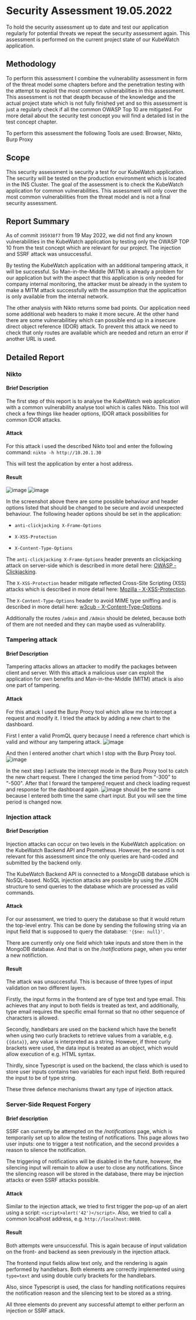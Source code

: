 # Security Assessment 19.05.2022

To hold the security assessment up to date and test our application
regularly for potential threats we repeat the security assessment again.
This assessment is performed on the current project state of our
KubeWatch application.

## Methodology

To perform this assessment I combine the vulnerability assessment in
form of the threat model some chapters before and the penetration
testing with the attempt to exploit the most common vulnerabilities in
this assessment. This assessment is not that deapth because of the
knowledge and the actual project state which is not fully finished yet
and so this assessment is just a regularly check if all the common OWASP
Top 10 are mitigated. For more detail about the security test concept
you will find a detailed list in the test concept chapter.

To perform this assessment the following Tools are used: Browser, Nikto,
Burp Proxy

## Scope

This security assessment is security a test for our KubeWatch
application. The security will be tested on the production environment
which is located in the INS Cluster. The goal of the assessment is to
check the KubeWatch application for common vulnerabilities. This
assessment will only cover the most common vulnerabilities from the
threat model and is not a final security assessment.

## Report Summary

As of commit `395938f7` from 19 May 2022, we did not find any known
vulnerabilities in the KubeWatch application by testing only the OWASP
TOP 10 from the test concept which are relevant for our project. The
injection and SSRF attack was unsuccessful.

By testing the KubeWatch application with an additional tampering
attack, it will be successful. So Man-in-the-Middle (MITM) is already a
problem for our application but with the aspect that this application is
only needed for company internal monitoring, the attacker must be
already in the system to make a MITM attack successfully with the
assumption that the applicattion is only available from the internal
network.

The other analysis with Nikto returns some bad points. Our application
need some additional web headers to make it more secure. At the other
hand there are some vulnerabilitiey which can possible end up in a
insecure direct object reference (IDOR) attack. To prevent this attack
we need to check that only routes are available which are needed and
return an error if another URL is used.

## Detailed Report

### Nikto

#### Brief Description

The first step of this report is to analyse the KubeWatch web
application with a common vulnerability analyse tool which is calles
Nikto. This tool will check a few things like header options, IDOR
attack possibilities for common IDOR attacks.

#### Attack

For this attack i used the described Nikto tool and enter the following
command: `nikto -h http://10.20.1.30`

This will test the application by enter a host address.

#### Result

![image](resources/security_assessment_2_nikto.png)
![image](resources/IDOR-attack.png)

In the screenshot above there are some possible behaviour and header
options listed that should be changed to be secure and avoid unexpected
behaviour. The following header options should be set in the
application:

-   `anti-clickjacking X-Frame-Options`

-   `X-XSS-Protection`

-   `X-Content-Type-Options`

The `anti-clickjacking X-Frame-Options` header prevents an clickjacking
attack on server-side which is described in more detail here: [OWASP -
Clickjacking](https://owasp.org/www-community/attacks/Clickjacking).

The `X-XSS-Protection` header mitigate reflected Cross-Site Scripting
(XSS) attacks which is described in more detail here: [Mozilla -
X-XSS-Protection](https://developer.mozilla.org/en-US/docs/Web/HTTP/Headers/X-XSS-Protection).

The `X-Content-Type-Options` header to avoid MIME type sniffing and is
described in more detail here: [w3cub -
X-Content-Type-Options](https://docs.w3cub.com/http/headers/x-content-type-options).

Additionally the routes `/admin` and `/Admin` should be deleted, because
both of them are not needed and they can maybe used as vulnerability.

### Tampering attack

#### Brief Description

Tampering attacks allows an attacker to modify the packages between
client and server. With this attack a malicious user can exploit the
application for own benefits and Man-in-the-Middle (MITM) attack is also
one part of tampering.

#### Attack

For this attack I used the Burp Procy tool which allow me to intercept a
request and modify it. I tried the attack by adding a new chart to the
dashboard.

First I enter a valid PromQL query because I need a reference chart
which is valid and withour any tampering attack.
![image](resources/tampering-without-attack.png)

And then I entered another chart which I stop with the Burp Proxy tool.
![image](resources/tampering-attack.png)

In the next step I activate the intercept mode in the Burp Proxy tool to
catch the new chart request. There I changed the time period from
\"-300\" to \"-500\". After that I forward the tampered request and
check loading request and response for the dashboard again.
![image](resources/tampering-successful-2.png)
should be the same because I entered both time the same chart input. But
you will see the time period is changed now.

### Injection attack

#### Brief Description

Injection attacks can occur on two levels in the KubeWatch application:
on the KubeWatch Backend API and Prometheus. However, the second is not
relevant for this assessment since the only queries are hard-coded and
submitted by the backend only.

The KubeWatch Backend API is connected to a MongoDB database which is
NoSQL-based. NoSQL injection attacks are possible by using the JSON
structure to send queries to the database which are processed as valid
commands.

#### Attack

For our assessment, we tried to query the database so that it would
return the top-level entry. This can be done by sending the following
string via an input field that is supposed to query the database:
`'{$ne: null}'`.

There are currently only one field which take inputs and store them in
the MongoDB database. And that is on the */notifications* page, when you
enter a new notifiction.

#### Result

The attack was unsuccessful. This is because of three types of input
validation on two different layers.

Firstly, the input forms in the frontend are of type text and type
email. This achieves that any input to both fields is treated as text,
and additionally, type email requires the specific email format so that
no other sequence of characters is allowed.

Secondly, handlebars are used on the backend which have the benefit when
using two curly brackets to retrieve values from a variable, e.g.
`{{data}}`, any value is interpreted as a string. However, if three
curly brackets were used, the data input is treated as an object, which
would allow execution of e.g. HTML syntax.

Thirdly, since Typescript is used on the backend, the class which is
used to store user inputs contains two variables for each input field.
Both required the input to be of type string.

These three defence mechanisms thwart any type of injection attack.

### Server-Side Request Forgery

#### Brief description

SSRF can currently be attempted on the */notifications* page, which is
temporarily set up to allow the testing of notifications. This page
allows two user inputs: one to trigger a test notification, and the
second provides a reason to silence the notification.

The triggering of notifications will be disabled in the future, however,
the silencing input will remain to allow a user to close any
notifications. Since the silencing reason will be stored in the
database, there may be injection attacks or even SSRF attacks possible.

#### Attack

Similar to the injection attack, we tried to first trigger the pop-up of
an alert using a script: `<script>alert('42')</script>`. Also, we tried
to call a common localhost address, e.g. `http://localhost:8080`.

#### Result

Both attempts were unsuccessful. This is again because of input
validation on the front- and backend as seen previously in the injection
attack.

The frontend input fields allow text only, and the rendering is again
performed by handlebars. Both elements are correctly implemented using
`type=text` and using double curly brackets for the handlebars.

Also, since Typescript is used, the class for handling notifications
requires the notification reason and the silencing text to be stored as
a string.

All three elements do prevent any successful attempt to either perform
an injection or SSRF attack.
